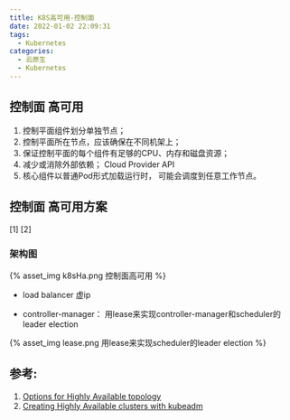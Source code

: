 ```yaml
---
title: K8S高可用-控制面
date: 2022-01-02 22:09:31
tags:
  - Kubernetes
categories: 
  - 云原生
  - Kubernetes
---
```


<p></p>
<!-- more -->


##  控制面 高可用

1. 控制平面组件划分单独节点；
2. 控制平面所在节点，应该确保在不同机架上；
3. 保证控制平面的每个组件有足够的CPU、内存和磁盘资源；
4. 减少或消除外部依赖； Cloud Provider API
5. 核心组件以普通Pod形式加载运行时， 可能会调度到任意工作节点。

## 控制面 高可用方案
[1] [2]

### 架构图

{% asset_img  k8sHa.png  控制面高可用  %}

+ load balancer 
     虚ip

+ controller-manager： 
   用lease来实现controller-manager和scheduler的leader election

{% asset_img  lease.png  用lease来实现scheduler的leader election  %}


## 参考:
1. [Options for Highly Available topology](https://kubernetes.io/docs/setup/production-environment/tools/kubeadm/ha-topology/)
2. [Creating Highly Available clusters with kubeadm](https://kubernetes.io/docs/setup/production-environment/tools/kubeadm/high-availability/)







